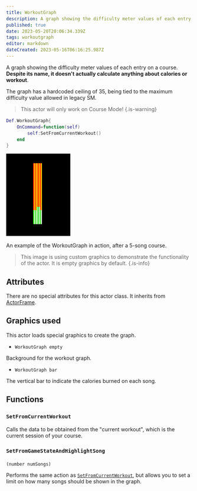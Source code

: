 ```yaml
---
title: WorkoutGraph
description: A graph showing the difficulty meter values of each entry on a course. Despite its name, it doesn't actually calculate anything about calories or workout.
published: true
date: 2023-05-20T20:06:34.339Z
tags: workoutgraph
editor: markdown
dateCreated: 2023-05-16T06:16:25.987Z
---
```


A graph showing the difficulty meter values of each entry on a course. **Despite its name, it doesn't actually calculate anything about calories or workout**.

The graph has a hardcoded ceiling of 35, being tied to the maximum difficulty value allowed in legacy SM.

> This actor will only work on Course Mode!
{.is-warning}

```lua
Def.WorkoutGraph{
    OnCommand=function(self)
        self:SetFromCurrentWorkout()
    end
}
```

![WorkoutGraph demonstration](/resources/actors/workoutgraph/demo.png)

An example of the WorkoutGraph in action, after a 5-song course.

> This image is using custom graphics to demonstrate the functionality of the actor. It is empty graphics by default.
{.is-info}

## Attributes

There are no special attributes for this actor class. It inherits from [ActorFrame](/en/dev/actors/actortypes/actorframe/_index#attributes).

## Graphics used

This actor loads special graphics to create the graph.

- `WorkoutGraph empty`

Background for the workout graph.

- `WorkoutGraph bar`

The vertical bar to indicate the calories burned on each song. 

## Functions

### `SetFromCurrentWorkout`

Calls the data to be obtained from the "current workout", which is the current session of your course.

### `SetFromGameStateAndHighlightSong`
`(number numSongs)`

Performs the same action as [`SetFromCurrentWorkout`](#setfromcurrentworkout), but allows you to set a limit on how many songs should be shown in the graph.
